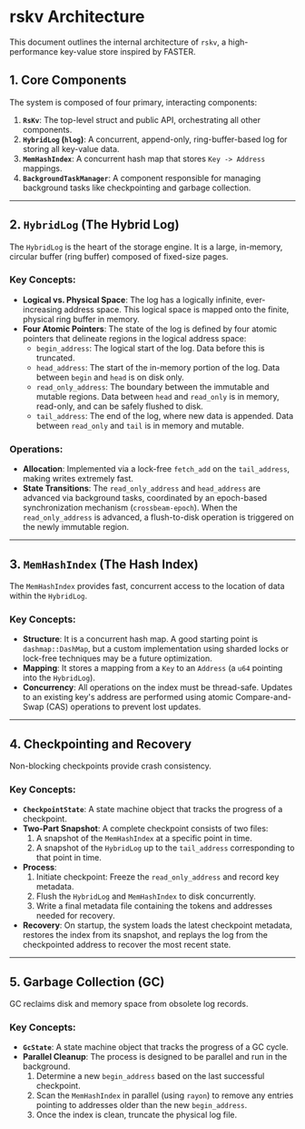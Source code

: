 # rskv Architecture

This document outlines the internal architecture of `rskv`, a high-performance key-value store inspired by FASTER.

## 1. Core Components

The system is composed of four primary, interacting components:

1.  **`RsKv`**: The top-level struct and public API, orchestrating all other components.
2.  **`HybridLog` (`hlog`)**: A concurrent, append-only, ring-buffer-based log for storing all key-value data.
3.  **`MemHashIndex`**: A concurrent hash map that stores `Key -> Address` mappings.
4.  **`BackgroundTaskManager`**: A component responsible for managing background tasks like checkpointing and garbage collection.

---

## 2. `HybridLog` (The Hybrid Log)

The `HybridLog` is the heart of the storage engine. It is a large, in-memory, circular buffer (ring buffer) composed of fixed-size pages.

### Key Concepts:

- **Logical vs. Physical Space**: The log has a logically infinite, ever-increasing address space. This logical space is mapped onto the finite, physical ring buffer in memory.
- **Four Atomic Pointers**: The state of the log is defined by four atomic pointers that delineate regions in the logical address space:
    - `begin_address`: The logical start of the log. Data before this is truncated.
    - `head_address`: The start of the in-memory portion of the log. Data between `begin` and `head` is on disk only.
    - `read_only_address`: The boundary between the immutable and mutable regions. Data between `head` and `read_only` is in memory, read-only, and can be safely flushed to disk.
    - `tail_address`: The end of the log, where new data is appended. Data between `read_only` and `tail` is in memory and mutable.

### Operations:

- **Allocation**: Implemented via a lock-free `fetch_add` on the `tail_address`, making writes extremely fast.
- **State Transitions**: The `read_only_address` and `head_address` are advanced via background tasks, coordinated by an epoch-based synchronization mechanism (`crossbeam-epoch`). When the `read_only_address` is advanced, a flush-to-disk operation is triggered on the newly immutable region.

---

## 3. `MemHashIndex` (The Hash Index)

The `MemHashIndex` provides fast, concurrent access to the location of data within the `HybridLog`.

### Key Concepts:

- **Structure**: It is a concurrent hash map. A good starting point is `dashmap::DashMap`, but a custom implementation using sharded locks or lock-free techniques may be a future optimization.
- **Mapping**: It stores a mapping from a `Key` to an `Address` (a `u64` pointing into the `HybridLog`).
- **Concurrency**: All operations on the index must be thread-safe. Updates to an existing key's address are performed using atomic Compare-and-Swap (CAS) operations to prevent lost updates.

---

## 4. Checkpointing and Recovery

Non-blocking checkpoints provide crash consistency.

### Key Concepts:

- **`CheckpointState`**: A state machine object that tracks the progress of a checkpoint.
- **Two-Part Snapshot**: A complete checkpoint consists of two files:
    1.  A snapshot of the `MemHashIndex` at a specific point in time.
    2.  A snapshot of the `HybridLog` up to the `tail_address` corresponding to that point in time.
- **Process**:
    1.  Initiate checkpoint: Freeze the `read_only_address` and record key metadata.
    2.  Flush the `HybridLog` and `MemHashIndex` to disk concurrently.
    3.  Write a final metadata file containing the tokens and addresses needed for recovery.
- **Recovery**: On startup, the system loads the latest checkpoint metadata, restores the index from its snapshot, and replays the log from the checkpointed address to recover the most recent state.

---

## 5. Garbage Collection (GC)

GC reclaims disk and memory space from obsolete log records.

### Key Concepts:

- **`GcState`**: A state machine object that tracks the progress of a GC cycle.
- **Parallel Cleanup**: The process is designed to be parallel and run in the background.
    1.  Determine a new `begin_address` based on the last successful checkpoint.
    2.  Scan the `MemHashIndex` in parallel (using `rayon`) to remove any entries pointing to addresses older than the new `begin_address`.
    3.  Once the index is clean, truncate the physical log file.
